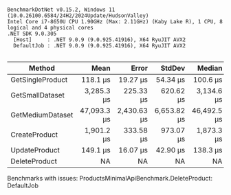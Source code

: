 ```

BenchmarkDotNet v0.15.2, Windows 11 (10.0.26100.6584/24H2/2024Update/HudsonValley)
Intel Core i7-8650U CPU 1.90GHz (Max: 2.11GHz) (Kaby Lake R), 1 CPU, 8 logical and 4 physical cores
.NET SDK 9.0.305
  [Host]     : .NET 9.0.9 (9.0.925.41916), X64 RyuJIT AVX2
  DefaultJob : .NET 9.0.9 (9.0.925.41916), X64 RyuJIT AVX2


```
| Method           | Mean        | Error       | StdDev      | Median      | Gen0      | Gen1      | Gen2      | Allocated   |
|----------------- |------------:|------------:|------------:|------------:|----------:|----------:|----------:|------------:|
| GetSingleProduct |    118.1 μs |    19.27 μs |    54.34 μs |    100.6 μs |    2.4414 |         - |         - |    11.31 KB |
| GetSmallDataset  |  3,285.3 μs |   225.33 μs |   620.62 μs |  3,134.6 μs |  109.3750 |  109.3750 |  109.3750 |    719.3 KB |
| GetMediumDataset | 47,093.3 μs | 2,430.63 μs | 6,653.82 μs | 46,492.5 μs | 1666.6667 | 1666.6667 | 1166.6667 | 10190.24 KB |
| CreateProduct    |  1,901.2 μs |   333.58 μs |   973.07 μs |  1,873.3 μs |    3.4180 |    0.4883 |         - |    14.41 KB |
| UpdateProduct    |    149.1 μs |    16.07 μs |    42.90 μs |    138.3 μs |    2.9297 |         - |         - |    14.52 KB |
| DeleteProduct    |          NA |          NA |          NA |          NA |        NA |        NA |        NA |          NA |

Benchmarks with issues:
  ProductsMinimalApiBenchmark.DeleteProduct: DefaultJob
